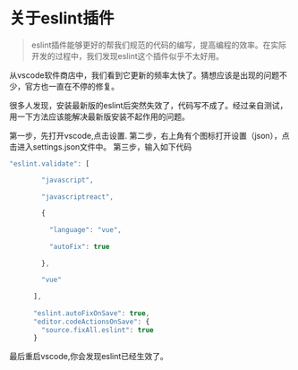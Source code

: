 # 关于eslint插件

> eslint插件能够更好的帮我们规范的代码的编写，提高编程的效率。在实际开发的过程中，我们发现eslint这个插件似乎不太好用。

从vscode软件商店中，我们看到它更新的频率太快了。猜想应该是出现的问题不少，官方也一直在不停的修复。

很多人发现，安装最新版的eslint后突然失效了，代码写不成了。经过亲自测试，用一下方法应该能解决最新版安装不起作用的问题。

第一步，先打开vscode,点击设置.
第二步，右上角有个图标打开设置（json），点击进入settings.json文件中。
第三步，输入如下代码

```js
"eslint.validate": [

        "javascript",
    
        "javascriptreact",
    
        {
    
          "language": "vue",
    
          "autoFix": true
    
        },
    
        "vue"
    
      ],
    
      "eslint.autoFixOnSave": true,
      "editor.codeActionsOnSave": {
        "source.fixAll.eslint": true
      }
```

最后重启vscode,你会发现eslint已经生效了。
